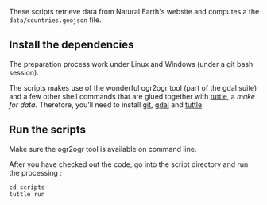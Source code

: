 These scripts retrieve data from Natural Earth's website and computes a the ``data/countries.geojson`` file.


## Install the dependencies
The preparation process work under Linux and Windows (under a git bash session).

The scripts makes use of the wonderful ogr2ogr tool (part of the gdal suite) and a few other shell commands that are glued together with [tuttle](http://github.com/lexman/tuttle), a *make for data*. 
Therefore, you'll need to install [git](https://git-scm.com/downloads), [gdal](http://trac.osgeo.org/gdal/wiki/DownloadingGdalBinaries) and [tuttle](https://github.com/lexman/tuttle/releases).

	
## Run the scripts

Make sure the ogr2ogr tool is available on command line.

After you have checked out the code, go into the script directory and run the processing :

    cd scripts
	tuttle run
	